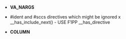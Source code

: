 

- __VA_NARGS__
+ #ident and #sccs directives which might be ignored
x __has_include_next() - USE F1PP __has_directive
- __COLUMN__

